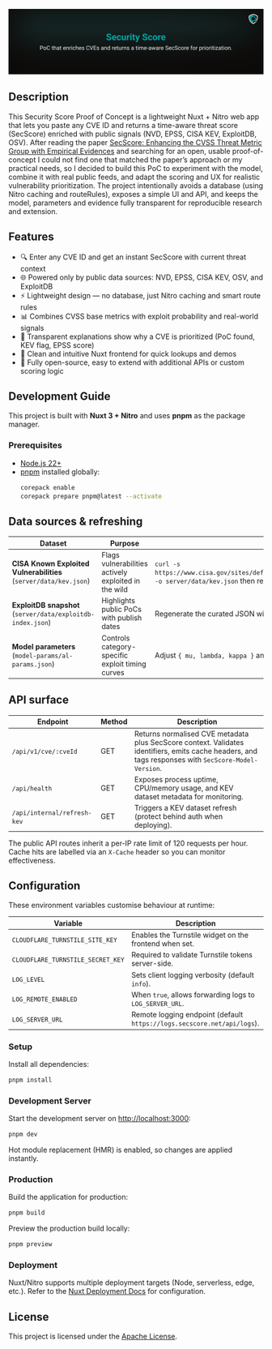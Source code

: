 [![SecScore GitHub Banner](./.github/media/banner.svg)](https://github.com/nicokempe/secscore)

## Description

This Security Score Proof of Concept is a lightweight Nuxt + Nitro web app that lets you paste any CVE ID and returns a time-aware threat score (SecScore) enriched with public signals (NVD, EPSS, CISA KEV, ExploitDB, OSV). After reading the paper [SecScore: Enhancing the CVSS Threat Metric Group with Empirical Evidences](https://arxiv.org/abs/2405.08539) and searching for an open, usable proof-of-concept I could not find one that matched the paper’s approach or my practical needs, so I decided to build this PoC to experiment with the model, combine it with real public feeds, and adapt the scoring and UX for realistic vulnerability prioritization. The project intentionally avoids a database (using Nitro caching and routeRules), exposes a simple UI and API, and keeps the model, parameters and evidence fully transparent for reproducible research and extension.

## Features

- 🔍 Enter any CVE ID and get an instant SecScore with current threat context
- 🌐 Powered only by public data sources: NVD, EPSS, CISA KEV, OSV, and ExploitDB
- ⚡ Lightweight design — no database, just Nitro caching and smart route rules
- 📊 Combines CVSS base metrics with exploit probability and real-world signals
- 📝 Transparent explanations show why a CVE is prioritized (PoC found, KEV flag, EPSS score)
- 🎨 Clean and intuitive Nuxt frontend for quick lookups and demos
- 🧩 Fully open-source, easy to extend with additional APIs or custom scoring logic

## Development Guide

This project is built with **Nuxt 3 + Nitro** and uses **pnpm** as the package manager.

### Prerequisites

- [Node.js 22+](https://nodejs.org/en/)
- [pnpm](https://pnpm.io/) installed globally:
  ```bash
  corepack enable
  corepack prepare pnpm@latest --activate
  ```

## Data sources & refreshing

| Dataset                                                           | Purpose                                              | Refresh guidance                                                                                                                                                     |
|-------------------------------------------------------------------|------------------------------------------------------|----------------------------------------------------------------------------------------------------------------------------------------------------------------------|
| **CISA Known Exploited Vulnerabilities** (`server/data/kev.json`) | Flags vulnerabilities actively exploited in the wild | `curl -s https://www.cisa.gov/sites/default/files/feeds/known_exploited_vulnerabilities.json -o server/data/kev.json` then restart (or run `nitro task kev:refresh`) |
| **ExploitDB snapshot** (`server/data/exploitdb-index.json`)       | Highlights public PoCs with publish dates            | Regenerate the curated JSON with `cveId`, `url`, and `publishedDate`; restart to load                                                                                |
| **Model parameters** (`model-params/al-params.json`)              | Controls category-specific exploit timing curves     | Adjust `{ mu, lambda, kappa }` and redeploy/restart                                                                                                                  |

## API surface

| Endpoint                    | Method | Description                                                                                                                                          |
|-----------------------------|--------|------------------------------------------------------------------------------------------------------------------------------------------------------|
| `/api/v1/cve/:cveId`        | GET    | Returns normalised CVE metadata plus SecScore context. Validates identifiers, emits cache headers, and tags responses with `SecScore-Model-Version`. |
| `/api/health`               | GET    | Exposes process uptime, CPU/memory usage, and KEV dataset metadata for monitoring.                                                                   |
| `/api/internal/refresh-kev` | GET    | Triggers a KEV dataset refresh (protect behind auth when deploying).                                                                                 |

The public API routes inherit a per-IP rate limit of 120 requests per hour. Cache hits are labelled via an `X-Cache` header so you can monitor effectiveness.

## Configuration

These environment variables customise behaviour at runtime:

| Variable                          | Description                                                             |
|-----------------------------------|-------------------------------------------------------------------------|
| `CLOUDFLARE_TURNSTILE_SITE_KEY`   | Enables the Turnstile widget on the frontend when set.                  |
| `CLOUDFLARE_TURNSTILE_SECRET_KEY` | Required to validate Turnstile tokens server-side.                      |
| `LOG_LEVEL`                       | Sets client logging verbosity (default `info`).                         |
| `LOG_REMOTE_ENABLED`              | When `true`, allows forwarding logs to `LOG_SERVER_URL`.                |
| `LOG_SERVER_URL`                  | Remote logging endpoint (default `https://logs.secscore.net/api/logs`). |

### Setup

Install all dependencies:

```bash
pnpm install
```

### Development Server

Start the development server on [http://localhost:3000](http://localhost:3000):

```bash
pnpm dev
```

Hot module replacement (HMR) is enabled, so changes are applied instantly.

### Production

Build the application for production:

```bash
pnpm build
```

Preview the production build locally:

```bash
pnpm preview
```

### Deployment

Nuxt/Nitro supports multiple deployment targets (Node, serverless, edge, etc.).
Refer to the [Nuxt Deployment Docs](https://nuxt.com/docs/getting-started/deployment) for configuration.

## License

This project is licensed under the [Apache License](https://github.com/nicokempe/secscore/blob/main/LICENSE).

